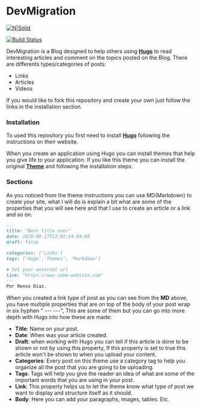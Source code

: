 # DevMigration

[![N|Solid](https://cldup.com/dTxpPi9lDf.thumb.png)](https://www.devmigration.com/)

[![Build Status](https://travis-ci.org/joemccann/dillinger.svg?branch=master)](https://www.devmigration.com/)

DevMigration is a Blog designed to help others using [**Hugo**](https://gohugo.io/) to read interesting articles and comment on the topics posted on the Blog. There are differents types/categories of posts:

  - Links
  - Articles
  - Videos

If you would like to fork this repository and create your own just follow the links in the installation section.

### Installation
To used this repository you first need to install [**Hugo**](https://gohugo.io/) following the instructions on their website.

When you create an application using Hugo you can install themes that help you give life to your application. If you like this theme you can install the original [**Theme**](https://github.com/Lednerb/bilberry-hugo-theme) and following the installation steps.

### Sections
As you noticed from the theme instructions you can use MD(Markdown) to create your site, what I will do is explain a bit what are some of the properties that you will see here and that I use to create an article or a link and so on.

``` md
--- 
title: "Best title ever"
date: 2020-08-17T23:02:54-04:00
draft: false

categories: ['Links']
tags: ['Hugo','Themes', 'Markdown']

# Set your external url
link: "https://www.some-website.com"
---
Por Renso Diaz.
```
When you created a link type of post as you can see from the **MD** above, you have multiple properties that are on top of the body of your post wrap in six hyphen " --- ---", This are some of them but you can go into more depth with Hugo into how these are made:

  - **Title**: Name on your post.
  - **Date**: When was your article created.
  - **Draft**: when working with Hugo you can tell if this article is done to be shown or not by using this property, If this property is set to true this article won't be shown to when you upload your content.
  - **Categories**: Every post on this theme use a category tag to help you organize all the post that you are going to be uploading.
  - **Tags**: Tags will help you give the reader an idea of what are some of the important words that you are using in your post.
  - **Link**: This property helps us to let the theme know what type of post we want to display and structure itself as it should.
  - **Body**: Here you can add your paragraphs, images, tables. Etc.


